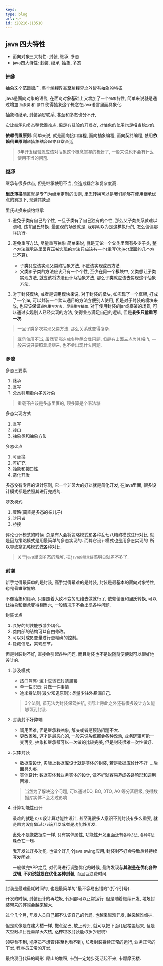 ```yaml
---
keys: 
type: blog
url: <>
id: 220216-213510
---
```


## java 四大特性

- 面向对象三大特性: 封装, 继承, 多态
- java四大特性: 封装, 继承, 抽象, 多态

### 抽象

   抽象这个范围很广, 整个编程界甚至编程界之外皆有抽象的特征.

   java是面向对象的语言, 在面向对象基础上又增加了一个`抽象`特性, 简单来说就是通过增加 `抽象类` 和 `接口` 使得抽象这个概念在java语言里面具象化.

   抽象和继承, 封装紧密联系, 甚至和多态也分不开, 

   它比继承和多态稍微困难点, 但是有经验的开发者, 对抽象的使用也是相当稳定的.

   **依赖倒置原则**: 简单来说, 就是面向接口编程, 面向抽象编程, 面向契约编程, 使用**依赖倒置原则**和抽象结合起来非常合适.

> 3年开发经验就应该对抽象这个概念掌握的极好了, 一般来说也不会有什么使用不当的问题.

### 继承

   继承有很多优点, 但是继承使用不当, 会造成耦合和复杂度高.

   **里氏转换**简直就是专门为继承定制的法则, 里氏转换可以是我们能够在使用继承优点的前提下, 规避其缺点.

里氏转换来规约继承

   1. 避免子类有自己的个性, 一旦子类有了自己独有的个性, 那么父子类关系就难以调和, 违背里氏转换.
      最直观的场景就是, 我明明以为是这样执行的, 怎么偏偏那样执行.

   2. 避免重写方法, 尽量重写抽象
      简单来说, 就是无论一个父类里面有多少子类, 整个方法继承链里面真正被实现的方法只应该有一个(重写Object里面的几个方法不算).
      - 子类只应该实现父类的抽象方法, 不应该实现成员方法.
      - 父类和子类的方法应该只有一个个性, 至少在同一个模块中, 父类想让子类实现方法, 就应该将方法设计为抽象方法, 那么子类就应该去实现这个抽象方法.

   3. 对于封装模块, 或者是调用模块来说, 
      对于封装的模块, 如实现了一个框架, 打成了一个jar, 可以封装一个默认通用的方法方便别人使用, 但是对于封装的模块来说, 也应该保证`避免重写方法, 尽量重写抽象`.
      对于使用封装的jar或框架的场景, 可以通过实现别人已经实现的方法, 使得业务满足自己的逻辑, 但是**最多只能重写一次**.

   > 一旦子类多次实现父类方法, 那么关系就变得复杂.

> 继承使用不当, 虽然容易造成各种耦合性问题, 但是有上面三点为其把门, 一般来说只要照着规矩来, 也不会出现什么问题.

### 多态

多态三要素

   1. 继承
   2. 重写
   3. 父类引用指向子类对象

   > 重载不应该是多态里面的, 顶多算是个语法糖

多态实现方式

   1. 重写
   2. 接口
   3. 抽象类和抽象方法

多态优点

   1. 可替换
   2. 可扩充
   3. 抽象和接口性.
   4. 简化开发

多态没有专用的设计原则, 它一个非常大的好处就是简化开发, 在java里面, 很多设计模式都是依照其进行完成的.

涉及模式

   1. 策略(简直是多态的亲儿子)
   2. 访问者
   3. 桥接

   评论设计模式的时候, 总是有人会将策略模式和各种乱七八糟的模式进行对比, 就是因为策略模式是用最简单的多态实现的. 而其它设计模式也是用多态实现的, 所以导致拿策略模式做各种对比.

> 关于java里面多态的理解, 把`java的继承链`搞明白就差不多了.

### 封装

新手觉得最简单的是封装, 高手觉得最难的是封装, 封装是最基本的面向对象特性, 也是最难掌握的.

不像抽象和继承, 只要照着大致不变的思维去做就行了, 依赖倒置和里氏转换, 可以让抽象和继承变得相当六, 一般情况下不会出现各种问题.

封装优点

   1. 良好的封装能够减少耦合。
   2. 类内部的结构可以自由修改。
   3. 可以对成员变量进行更精确的控制。
   4. 隐藏信息，实现细节。

但是封装封不好, 直接会引起各种问题, 而且封装也不是说随随便便就可以很好地设计的.

1. 涉及模式

   - 接口隔离: 这个应该在封装里面.
   - 单一性职责: 只做一件事情
   - 迪米特法则(最少知道原则): 尽量少往外暴漏自己.

   > 3个法则, 都无法为封装保驾护航, 实际上除此之外还有很多设计方法能够帮到封装.

2. 封装封不好弊端

   - 调用困难, 但是继承和抽象, 解决或者是预防问题不大.
   - 更改困难, 这才是最恶心的, 一般来说系统都会各种改动, 业务逻辑可能一变再变, 抽象和继承都可以一次做的比较完美, 但是封装很难一次性做好.

3. 实体封装
   - 数据库设计, 实际上数据库设计就是实体的封装, 若是数据库设计不好, ...后面具头疼.
   - 实体设计: 数据实体和业务实体的设计, 做不好就容易造成各路畸形和调用困难.

   > 当然为了解决这个问题, 可以通过DO, BO, DTO, AO 等分离层级, 使得数据库实体不会太过影响

4. 计算功能性设计

   最难的就是 `C/S` 段计算功能性设计, 甚至说很多人意识不到封装有多么重要, 就是因为没有做过`C/S`端开发或者是功能性开发.

   此处不是像数据库一样, 只有实体属性, 功能性开发里面还有`各种方法`, `各种算法`糅合在一起.

   我开发过好多功能, 也做个好几个java swing应用, 封装封不好会导致后续持续开发困难.

   一般做完APP之后, 对代码进行调整优化的时候, 最终发现**与其说是在优化各种逻辑, 不如说就是在优化各种封装**, 而且巨浪费时间.

---

 封装是最难最耗时间的, 也是最简单的"最不容易出错的"(打个引号).
 
 开发的时候, 封装设计的再垃圾, 代码都可以正常运行, 但是随着继续开发, 垃圾封装带来的弊端会越来越大.
 
 过个几个月, 开发人员自己都不认识自己的代码, 也越来越难开发, 越来越难维护.
 
 但是就像是在建大楼一样, 撒点泥巴, 放上砖头, 就可以把下面几层楼盖起来, 但是大型的项目是盖摩天大楼, 这种垃圾封装能改多少层呢?
 
 领导看不到, 程序员不想管(甚至也看不到), 垃圾封装持续正常的运行, 业务正常的下发, 程序员正常的开发, 
 
 最终项目代码的畸形, 屎山的堆积, 卡到一定地步死活起不来, 卡爆摩天楼.
